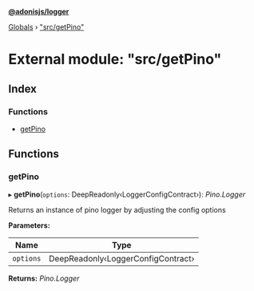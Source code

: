 **[@adonisjs/logger](../README.md)**

[Globals](../README.md) › [&quot;src/getPino&quot;](_src_getpino_.md)

# External module: "src/getPino"

## Index

### Functions

* [getPino](_src_getpino_.md#getpino)

## Functions

###  getPino

▸ **getPino**(`options`: DeepReadonly‹LoggerConfigContract›): *Pino.Logger*

Returns an instance of pino logger by adjusting the config options

**Parameters:**

Name | Type |
------ | ------ |
`options` | DeepReadonly‹LoggerConfigContract› |

**Returns:** *Pino.Logger*